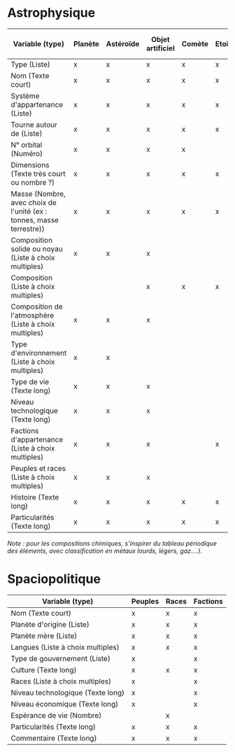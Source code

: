# Astrophysique
 Variable (type) | Planète | Astéroïde | Objet artificiel | Comète | Etoile | Nébuleuse | Nuages et amas stellaires | Trou noir 
----------- | ----------- | ----------- | ----------- | ----------- | ----------- | ----------- | ----------- | -----------
Type (Liste) | x | x | x | x | x | x | x | x | 
Nom (Texte court) | x | x | x | x | x | x | x | x | 
Système d'appartenance (Liste) | x | x | x | x | x |   |   |   | 
Tourne autour de (Liste) | x | x | x | x | x |   |   |   | 
N° orbital (Numéro) | x | x | x | x |   |   |   |   | 
Dimensions (Texte très court ou nombre ?) | x | x | x | x | x | x | x | x | 
Masse (Nombre, avec choix de l'unité (ex : tonnes, masse terrestre)) | x | x | x | x | x |   |   |   | 
Composition solide ou noyau (Liste à choix multiples) | x | x | x |   |   |   |   |   | 
Composition (Liste à choix multiples) |   |   | x | x | x | x | x | x | 
Composition de l'atmosphère (Liste à choix multiples) | x | x | x |   |   |   |   |   | 
Type d'environnement (Liste à choix multiples) | x | x |   |   |   |   |   |   | 
Type de vie (Texte long) | x | x | x |   |   |   |   |   | 
Niveau technologique (Texte long) | x | x | x |   |   |   |   |   | 
Factions d'appartenance (Liste à choix multiples) | x | x | x |   | x | x | x |   | 
Peuples et races (Liste à choix multiples) | x | x | x |   |   |   |   |   | 
Histoire (Texte long) | x | x | x | x | x | x | x | x | 
Particularités (Texte long) | x | x | x | x | x | x | x | x | 

*Note : pour les compositions chimiques, s'inspirer du tableau périodique des éléments, avec classification en métaux lourds, légers, gaz....).*

# Spaciopolitique
 Variable (type) | Peuples | Races | Factions  
----------- | ----------- | ----------- | ----------- 
Nom (Texte court) | x | x | x | 
Planète d'origine (Liste) | x | x | x |
Planète mère (Liste) | x | x | x |
Langues (Liste à choix multiples) | x | x | x |
Type de gouvernement (Liste) | x |   | x | 
Culture (Texte long) | x | x | x |
Races (Liste à choix multiples) | x |   | x | 
Niveau technologique (Texte long) | x |   | x |   |   |   |   |   | 
Niveau économique (Texte long) | x |   | x |
Espérance de vie (Nombre) |   | x |   |
Particularités (Texte long) | x | x | x |
Commentaire (Texte long) | x | x | x | 
